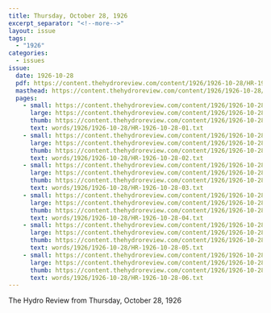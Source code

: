 ```yaml
---
title: Thursday, October 28, 1926
excerpt_separator: "<!--more-->"
layout: issue
tags:
  - "1926"
categories:
  - issues
issue:
  date: 1926-10-28
  pdf: https://content.thehydroreview.com/content/1926/1926-10-28/HR-1926-10-28.pdf
  masthead: https://content.thehydroreview.com/content/1926/1926-10-28/masthead/HR-1926-10-28.jpg
  pages:
    - small: https://content.thehydroreview.com/content/1926/1926-10-28/small/HR-1926-10-28-01.jpg
      large: https://content.thehydroreview.com/content/1926/1926-10-28/large/HR-1926-10-28-01.jpg
      thumb: https://content.thehydroreview.com/content/1926/1926-10-28/thumbnails/HR-1926-10-28-01.jpg
      text: words/1926/1926-10-28/HR-1926-10-28-01.txt
    - small: https://content.thehydroreview.com/content/1926/1926-10-28/small/HR-1926-10-28-02.jpg
      large: https://content.thehydroreview.com/content/1926/1926-10-28/large/HR-1926-10-28-02.jpg
      thumb: https://content.thehydroreview.com/content/1926/1926-10-28/thumbnails/HR-1926-10-28-02.jpg
      text: words/1926/1926-10-28/HR-1926-10-28-02.txt
    - small: https://content.thehydroreview.com/content/1926/1926-10-28/small/HR-1926-10-28-03.jpg
      large: https://content.thehydroreview.com/content/1926/1926-10-28/large/HR-1926-10-28-03.jpg
      thumb: https://content.thehydroreview.com/content/1926/1926-10-28/thumbnails/HR-1926-10-28-03.jpg
      text: words/1926/1926-10-28/HR-1926-10-28-03.txt
    - small: https://content.thehydroreview.com/content/1926/1926-10-28/small/HR-1926-10-28-04.jpg
      large: https://content.thehydroreview.com/content/1926/1926-10-28/large/HR-1926-10-28-04.jpg
      thumb: https://content.thehydroreview.com/content/1926/1926-10-28/thumbnails/HR-1926-10-28-04.jpg
      text: words/1926/1926-10-28/HR-1926-10-28-04.txt
    - small: https://content.thehydroreview.com/content/1926/1926-10-28/small/HR-1926-10-28-05.jpg
      large: https://content.thehydroreview.com/content/1926/1926-10-28/large/HR-1926-10-28-05.jpg
      thumb: https://content.thehydroreview.com/content/1926/1926-10-28/thumbnails/HR-1926-10-28-05.jpg
      text: words/1926/1926-10-28/HR-1926-10-28-05.txt
    - small: https://content.thehydroreview.com/content/1926/1926-10-28/small/HR-1926-10-28-06.jpg
      large: https://content.thehydroreview.com/content/1926/1926-10-28/large/HR-1926-10-28-06.jpg
      thumb: https://content.thehydroreview.com/content/1926/1926-10-28/thumbnails/HR-1926-10-28-06.jpg
      text: words/1926/1926-10-28/HR-1926-10-28-06.txt
---
```


The Hydro Review from Thursday, October 28, 1926

<!--more-->

